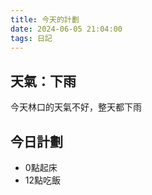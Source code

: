 ```yaml
---
title: 今天的計劃
date: 2024-06-05 21:04:00
tags: 日記
---
```


## 天氣：下雨
今天林口的天氣不好，整天都下雨

## 今日計劃

- 0點起床
- 12點吃飯